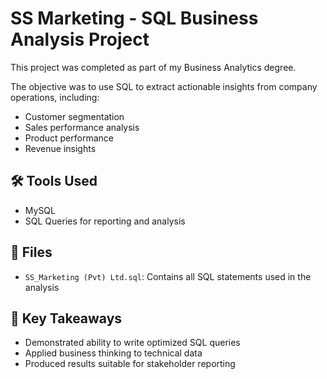 # SS Marketing - SQL Business Analysis Project

This project was completed as part of my Business Analytics degree.

The objective was to use SQL to extract actionable insights from company operations, including:
- Customer segmentation
- Sales performance analysis
- Product performance
- Revenue insights

## 🛠 Tools Used
- MySQL
- SQL Queries for reporting and analysis

## 📁 Files
- `SS_Marketing (Pvt) Ltd.sql`: Contains all SQL statements used in the analysis

## 📌 Key Takeaways
- Demonstrated ability to write optimized SQL queries
- Applied business thinking to technical data
- Produced results suitable for stakeholder reporting

